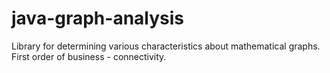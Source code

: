 # java-graph-analysis
Library for determining various characteristics about mathematical graphs.
First order of business - connectivity.
